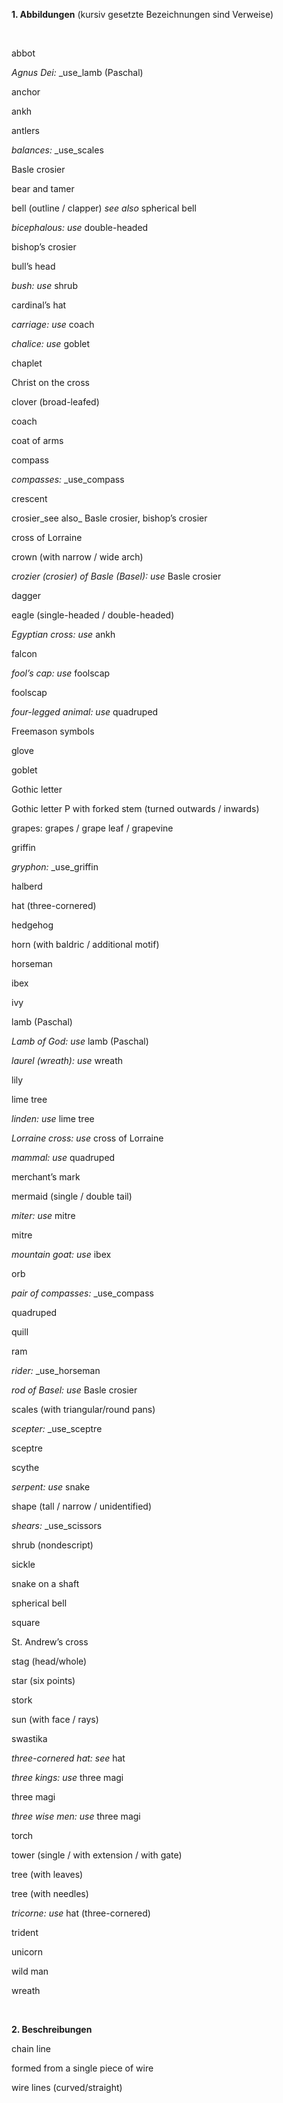 **1. Abbildungen** (kursiv gesetzte Bezeichnungen sind Verweise) 

**&nbsp;**

abbot

_Agnus Dei:_ _use_lamb (Paschal)

anchor

ankh

antlers

_balances:_ _use_scales

Basle crosier

bear and tamer

bell (outline / clapper) _see also_ spherical bell

_bicephalous:_ _use_ double-headed

bishop’s crosier

bull’s head

_bush:_ _use_ shrub

cardinal’s hat

_carriage:_ _use_ coach

_chalice: use_ goblet

chaplet

Christ on the cross

clover (broad-leafed)

coach

coat of arms

compass

_compasses:_ _use_compass

crescent

crosier_see also_ Basle crosier, bishop’s crosier

cross of Lorraine

crown (with narrow / wide arch)

_crozier (crosier) of Basle (Basel): use_ Basle crosier

dagger

eagle (single-headed / double-headed)

_Egyptian cross:_ _use_ ankh

falcon

_fool’s cap: use_ foolscap

foolscap

_four-legged animal: use_ quadruped

Freemason symbols

glove

goblet

Gothic letter

Gothic letter P with forked stem (turned outwards / inwards)

grapes: grapes / grape leaf / grapevine

griffin

_gryphon:_ _use_griffin

halberd

hat (three-cornered)

hedgehog

horn (with baldric / additional motif)

horseman

ibex

ivy

lamb (Paschal)

_Lamb of God: use_ lamb (Paschal)

_laurel (wreath): use_ wreath

lily

lime tree

_linden: use_ lime tree

_Lorraine cross: use_ cross of Lorraine

_mammal: use_ quadruped

merchant’s mark

mermaid (single / double tail)

_miter:_ _use_ mitre

mitre

_mountain goat:_ _use_ ibex

orb

_pair of compasses:_ _use_compass

quadruped

quill

ram

_rider:_ _use_horseman

_rod of Basel: use_ Basle crosier

scales (with triangular/round pans)

_scepter:_ _use_sceptre

sceptre

scythe

_serpent:_ _use_ snake

shape (tall / narrow / unidentified)

_shears:_ _use_scissors

shrub (nondescript)

sickle

snake on a shaft

spherical bell

square

St. Andrew’s cross

stag (head/whole)

star (six points)

stork

sun (with face / rays)

swastika

_three-cornered hat: see_ hat

_three kings:_ _use_ three magi

three magi

_three wise men: use_ three magi

torch

tower (single / with extension / with gate)

tree (with leaves)

tree (with needles)

_tricorne:_ _use_ hat (three-cornered)

trident

unicorn

wild man

wreath

&nbsp;

**2. Beschreibungen**

chain line

formed from a single piece of wire

wire lines (curved/straight)

&nbsp;